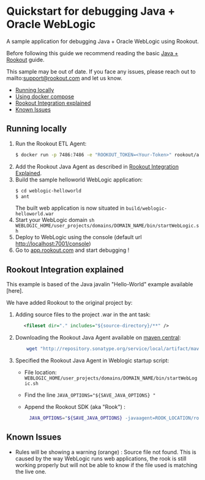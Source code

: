 # Quickstart for debugging Java + Oracle WebLogic 

A sample application for debugging Java + Oracle WebLogic using Rookout.

Before following this guide we recommend reading the basic [Java + Rookout] guide.

This sample may be out of date. If you face any issues, please reach out to mailto:support@rookout.com and let us know.

* [Running locally](#running-locally)
* [Using docker compose](#using-docker-compose)
* [Rookout Integration explained](#rookout-integration-explained)
* [Known Issues](#known-issues)

## Running locally
1. Run the Rookout ETL Agent:
    ``` bash
    $ docker run -p 7486:7486 -e "ROOKOUT_TOKEN=<Your-Token>" rookout/agent
    ```
1. Add the Rookout Java Agent as described in [Rookout Integration Explained](#rookout-integration-explained).
1. Build the sample helloworld WebLogic application:
    ``` bash
    $ cd weblogic-helloworld
    $ ant
    ```
    The built web application is now situated in `build/weblogic-helloworld.war`
1. Start your WebLogic domain `sh WEBLOGIC_HOME/user_projects/domains/DOMAIN_NAME/bin/startWebLogic.sh`
1. Deploy to WebLogic using the console (default url [http://localhost:7001/console](http://localhost:7001/console))
1. Go to [app.rookout.com](https://app.rookout.com/) and start debugging !

## Rookout Integration explained

This example is based of the Java javalin "Hello-World" example available [here].

We have added Rookout to the original project by:
1. Adding source files to the project .war in the ant task:
    ```xml
       <fileset dir="." includes="${source-directory}/**" />
    ```
1. Downloading the Rookout Java Agent available on [maven central]:
    ```bash
        wget "http://repository.sonatype.org/service/local/artifact/maven/redirect?r=central-proxy&g=com.rookout&a=rook&v=LATEST"  -O rook.jar
    ```
1. Specified the Rookout Java Agent in Weblogic startup script:
    
   - File location: `WEBLOGIC_HOME/user_projects/domains/DOMAIN_NAME/bin/startWebLogic.sh`
   
   - Find the line `JAVA_OPTIONS="${SAVE_JAVA_OPTIONS} "`
   - Append the Rookout SDK (aka "Rook") :
   ```bash
        JAVA_OPTIONS="${SAVE_JAVA_OPTIONS} -javaagent=ROOK_LOCATION/rook.jar"
   ```

## Known Issues

- Rules will be showing a warning (orange) : Source file not found. This is caused by the way WebLogic runs web applications, the rook is still working properly but will not be able to know if the file used is matching the live one.

[Java + Rookout]: https://docs.rookout.com/docs/rooks-setup.html
[maven central]: https://mvnrepository.com/artifact/com.rookout/rook
